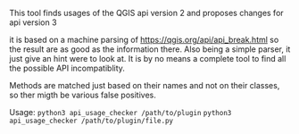 This tool finds usages of the QGIS api version 2 and proposes changes for api version 3

it is based on a machine parsing of https://qgis.org/api/api_break.html so the result are as good as the information there.
Also being a simple parser, it just give an hint were to look at. It is by no means a complete tool to find all the 
possible API incompatiblity.

Methods are matched just based on their names and not on their classes, so ther migth be various false positives.

Usage:
`python3 api_usage_checker /path/to/plugin`
`python3 api_usage_checker /path/to/plugin/file.py`
